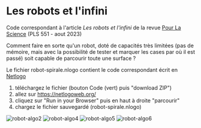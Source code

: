 # Les robots et l'infini 

Code correspondant à l'article *Les robots et l'infini* de la revue [Pour La Science](https://www.pourlascience.fr/) (PLS 551 - aout 2023) 

Comment faire en sorte qu'un robot, doté de capacités très limitées (pas de mémoire, mais avec la possibilité de tester et marquer les cases par où il est passé) soit capable de parcourir toute une surface ?

Le fichier robot-spirale.nlogo contient le code correspondant écrit en [Netlogo](https://ccl.northwestern.edu/netlogo/)
1. téléchargez le fichier (bouton Code (vert) puis "download ZIP")
2. allez sur https://netlogoweb.org/
3. cliquez sur "Run in your Browser" puis en haut à droite "parcourir"
4. chargez le fichier sauvegardé (robot-spirale.nlogo) 

![robot-algo2](https://user-images.githubusercontent.com/20242612/236641530-d0d7ca14-56e3-4c5f-9920-1534e9f91509.gif)
![robot-algo4](https://user-images.githubusercontent.com/20242612/236179384-6dec8066-bf5b-41ac-a7cd-330c1e51ad44.gif)
![robot-algo5](https://user-images.githubusercontent.com/20242612/236641509-dec4bbdb-ac0d-43be-85cb-12806c698462.gif)
![robot-algo6](https://github.com/cristal-smac/robot-spirale/assets/20242612/0d489867-9456-48c3-88cf-379241956c2a)
